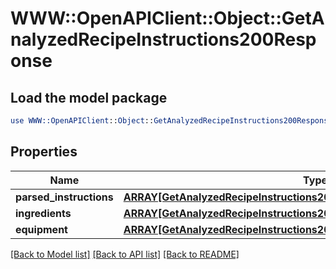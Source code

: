 # WWW::OpenAPIClient::Object::GetAnalyzedRecipeInstructions200Response

## Load the model package
```perl
use WWW::OpenAPIClient::Object::GetAnalyzedRecipeInstructions200Response;
```

## Properties
Name | Type | Description | Notes
------------ | ------------- | ------------- | -------------
**parsed_instructions** | [**ARRAY[GetAnalyzedRecipeInstructions200ResponseParsedInstructionsInner]**](GetAnalyzedRecipeInstructions200ResponseParsedInstructionsInner.md) |  | 
**ingredients** | [**ARRAY[GetAnalyzedRecipeInstructions200ResponseIngredientsInner]**](GetAnalyzedRecipeInstructions200ResponseIngredientsInner.md) |  | 
**equipment** | [**ARRAY[GetAnalyzedRecipeInstructions200ResponseIngredientsInner]**](GetAnalyzedRecipeInstructions200ResponseIngredientsInner.md) |  | 

[[Back to Model list]](../README.md#documentation-for-models) [[Back to API list]](../README.md#documentation-for-api-endpoints) [[Back to README]](../README.md)



